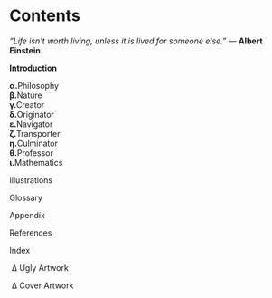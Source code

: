 # Contents


<i>“Life isn't worth living, unless it is lived for someone else.”</i> ― <b>Albert Einstein</b>.

  <b>Introduction</b>
  
  <b>α.</b>Philosophy</br>
  <b>β.</b>Nature</br>
  <b>γ.</b>Creator</br>
  <b>δ.</b>Originator</br>
  <b>ε.</b>Navigator</br>
  <b>ζ.</b>Transporter</br>
  <b>η.</b>Culminator</br>
  <b>θ.</b>Professor</br>
  <b>ι.</b>Mathematics
  
  Illustrations
  
  Glossary
  
  Appendix
  
  References
  
  Index
  
  ∆ Ugly Artwork
  
  ∆ Cover Artwork
